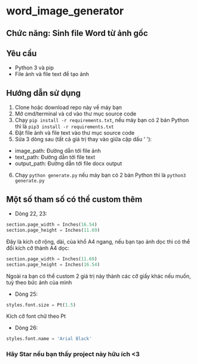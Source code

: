 # word_image_generator

## Chức năng: Sinh file Word từ ảnh gốc

## Yêu cầu
- Python 3 và pip
- File ảnh và file text để tạo ảnh

## Hướng dẫn sử dụng
1. Clone hoặc download repo này về máy bạn
2. Mở cmd/terminal và cd vào thư mục source code
3. Chạy `pip install -r requirements.txt`, nếu máy bạn có 2 bản Python thì là `pip3 install -r requirements.txt`
4. Đặt file ảnh và file text vào thư mục source code
5. Sửa 3 dòng sau (tất cả giá trị thay vào giữa cặp dấu ' '):
- image_path: Đường dẫn tới file ảnh
- text_path: Đường dẫn tới file text
- output_path: Đường dẫn tới file docx output
6. Chạy `python generate.py` nếu máy bạn có 2 bản Python thì là `python3 generate.py`

## Một số tham số có thể custom thêm
- Dòng 22, 23:
```python
section.page_width = Inches(16.54)
section.page_height = Inches(11.69)
```

Đây là kích cỡ rộng, dài, của khổ A4 ngang, nếu bạn tạo ảnh dọc thì có thể đổi kích cỡ thành A4 dọc:
```python
section.page_width = Inches(11.69)
section.page_height = Inches(16.54)
```
Ngoài ra bạn có thể custom 2 giá trị này thành các cỡ giấy khác nếu muốn, tuỳ theo bức ảnh của mình

- Dòng 25:
```python
styles.font.size = Pt(1.5)
```
Kích cỡ font chữ theo Pt

- Dòng 26:
```python
styles.font.name = 'Arial Black'
```

### Hãy Star nếu bạn thấy project này hữu ích <3
